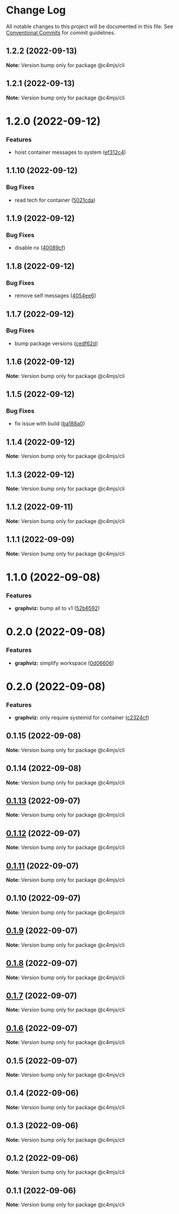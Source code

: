 # Change Log

All notable changes to this project will be documented in this file.
See [Conventional Commits](https://conventionalcommits.org) for commit guidelines.

## 1.2.2 (2022-09-13)

**Note:** Version bump only for package @c4mjs/cli

## 1.2.1 (2022-09-13)

**Note:** Version bump only for package @c4mjs/cli

# 1.2.0 (2022-09-12)

### Features

- hoist container messages to system ([ef312c4](https://github.com/c4mjs/c4mjs/commit/ef312c46a9ba419eac57c0cab1d8b1775b0e94f3))

## 1.1.10 (2022-09-12)

### Bug Fixes

- read tech for container ([5021cda](https://github.com/c4mjs/c4mjs/commit/5021cda02dc7ecd86cf6b82eb543e236c5d64477))

## 1.1.9 (2022-09-12)

### Bug Fixes

- disable nx ([40089cf](https://github.com/c4mjs/c4mjs/commit/40089cf787b203cfc042b8d9859229502080ad3e))

## 1.1.8 (2022-09-12)

### Bug Fixes

- remove self messages ([4054ee6](https://github.com/c4mjs/c4mjs/commit/4054ee6d1d9b3981fc9249c8e9bc440565c2cdcf))

## 1.1.7 (2022-09-12)

### Bug Fixes

- bump package versions ([cedf62d](https://github.com/c4mjs/c4mjs/commit/cedf62d0fccc953d294455526920ce0a82e9c444))

## 1.1.6 (2022-09-12)

**Note:** Version bump only for package @c4mjs/cli

## 1.1.5 (2022-09-12)

### Bug Fixes

- fix issue with build ([ba188a0](https://github.com/c4mjs/c4mjs/commit/ba188a01bcc9f6e628e29ce7b59a3aea4828efd3))

## 1.1.4 (2022-09-12)

**Note:** Version bump only for package @c4mjs/cli

## 1.1.3 (2022-09-12)

**Note:** Version bump only for package @c4mjs/cli

## 1.1.2 (2022-09-11)

**Note:** Version bump only for package @c4mjs/cli

## 1.1.1 (2022-09-09)

**Note:** Version bump only for package @c4mjs/cli

# 1.1.0 (2022-09-08)

### Features

- **graphviz:** bump all to v1 ([52b6592](https://github.com/c4mjs/c4mjs/commit/52b65923d4e87b84f2b5785cc72f0beed318b15f))

# 0.2.0 (2022-09-08)

### Features

- **graphviz:** simplify workspace ([0d06606](https://github.com/c4mjs/c4mjs/commit/0d06606c63ecb25430e1912ca7f90cd102df8e06))

# 0.2.0 (2022-09-08)

### Features

- **graphviz:** only require systemid for container ([c2324cf](https://github.com/c4mjs/c4mjs/commit/c2324cfa17912ef1b5a6b770dad5aa66a2a88fc1))

## 0.1.15 (2022-09-08)

**Note:** Version bump only for package @c4mjs/cli

## 0.1.14 (2022-09-08)

**Note:** Version bump only for package @c4mjs/cli

## [0.1.13](https://github.com/JonathanTurnock/c4mjs/compare/@c4mjs/cli@0.1.12...@c4mjs/cli@0.1.13) (2022-09-07)

**Note:** Version bump only for package @c4mjs/cli

## [0.1.12](https://github.com/JonathanTurnock/c4mjs/compare/@c4mjs/cli@0.1.11...@c4mjs/cli@0.1.12) (2022-09-07)

**Note:** Version bump only for package @c4mjs/cli

## [0.1.11](https://github.com/JonathanTurnock/c4mjs/compare/@c4mjs/cli@0.1.10...@c4mjs/cli@0.1.11) (2022-09-07)

**Note:** Version bump only for package @c4mjs/cli

## 0.1.10 (2022-09-07)

**Note:** Version bump only for package @c4mjs/cli

## [0.1.9](https://github.com/JonathanTurnock/c4mjs/compare/@c4mjs/cli@0.1.8...@c4mjs/cli@0.1.9) (2022-09-07)

**Note:** Version bump only for package @c4mjs/cli

## [0.1.8](https://github.com/JonathanTurnock/c4mjs/compare/@c4mjs/cli@0.1.7...@c4mjs/cli@0.1.8) (2022-09-07)

**Note:** Version bump only for package @c4mjs/cli

## [0.1.7](https://github.com/JonathanTurnock/c4mjs/compare/@c4mjs/cli@0.1.6...@c4mjs/cli@0.1.7) (2022-09-07)

**Note:** Version bump only for package @c4mjs/cli

## [0.1.6](https://github.com/JonathanTurnock/c4mjs/compare/@c4mjs/cli@0.1.5...@c4mjs/cli@0.1.6) (2022-09-07)

**Note:** Version bump only for package @c4mjs/cli

## 0.1.5 (2022-09-07)

**Note:** Version bump only for package @c4mjs/cli

## 0.1.4 (2022-09-06)

**Note:** Version bump only for package @c4mjs/cli

## 0.1.3 (2022-09-06)

**Note:** Version bump only for package @c4mjs/cli

## 0.1.2 (2022-09-06)

**Note:** Version bump only for package @c4mjs/cli

## 0.1.1 (2022-09-06)

**Note:** Version bump only for package @c4mjs/cli
